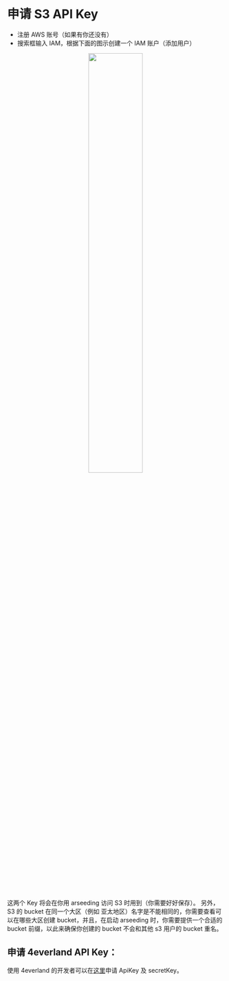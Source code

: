 # 申请 S3 API Key

- 注册 AWS 账号（如果有你还没有）
- 搜索框输入 IAM，根据下面的图示创建一个 IAM 账户（添加用户）

<div align="center"><img src="https://arseed.web3infura.io/xSQU0WIu0nQRMDIZFQkYOtYHnjKWoVcDybsDvkF3s5E" height="50%" width="50%"/></div>


这两个 Key 将会在你用 arseeding 访问 S3 时用到（你需要好好保存）。
另外，S3 的 bucket 在同一个大区（例如 亚太地区）名字是不能相同的，你需要查看可以在哪些大区创建 bucket，并且，在启动 arseeding 时，你需要提供一个合适的 bucket 前缀，以此来确保你创建的 bucket 不会和其他 s3 用户的 bucket 重名。

## 申请 4everland API Key：


使用 4everland 的开发者可以在[这里](https://dashboard.4everland.org/#/settings?tab=auth_tokens&sub=bucket_auth_tokens)申请 ApiKey 及 secretKey。

